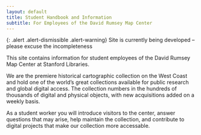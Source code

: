 ```yaml
---
layout: default
title: Student Handbook and Information
subtitle: For Employees of the David Rumsey Map Center
---
```

{: .alert .alert-dismissible .alert-warning}
Site is currently being developed – please excuse the incompleteness

This site contains information for student employees of the David Rumsey Map Center at Stanford Libraries.

We are the premiere historical cartographic collection on the West Coast and hold one of the world’s great collections available for public research and global digital access. The collection numbers in the hundreds of thousands of digital and physical objects, with new acquisitions added on a weekly basis.

As a student worker you will introduce visitors to the center, answer questions that may arise, help maintain the collection, and contribute to digital projects that make our collection more accessable.
